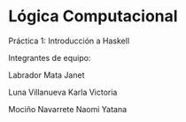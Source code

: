 # Lógica Computacional
Práctica 1: Introducción a Haskell

Integrantes de equipo: 

Labrador Mata Janet

Luna Villanueva Karla Victoria 

Mociño Navarrete Naomi Yatana
